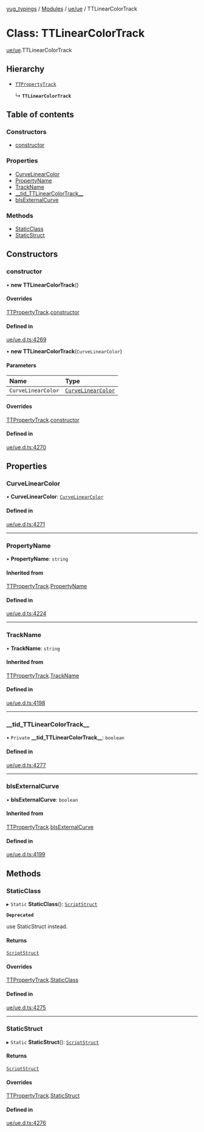 [yug_typings](../README.md) / [Modules](../modules.md) / [ue/ue](../modules/ue_ue.md) / TTLinearColorTrack

# Class: TTLinearColorTrack

[ue/ue](../modules/ue_ue.md).TTLinearColorTrack

## Hierarchy

- [`TTPropertyTrack`](ue_ue.TTPropertyTrack.md)

  ↳ **`TTLinearColorTrack`**

## Table of contents

### Constructors

- [constructor](ue_ue.TTLinearColorTrack.md#constructor)

### Properties

- [CurveLinearColor](ue_ue.TTLinearColorTrack.md#curvelinearcolor)
- [PropertyName](ue_ue.TTLinearColorTrack.md#propertyname)
- [TrackName](ue_ue.TTLinearColorTrack.md#trackname)
- [\_\_tid\_TTLinearColorTrack\_\_](ue_ue.TTLinearColorTrack.md#__tid_ttlinearcolortrack__)
- [bIsExternalCurve](ue_ue.TTLinearColorTrack.md#bisexternalcurve)

### Methods

- [StaticClass](ue_ue.TTLinearColorTrack.md#staticclass)
- [StaticStruct](ue_ue.TTLinearColorTrack.md#staticstruct)

## Constructors

### constructor

• **new TTLinearColorTrack**()

#### Overrides

[TTPropertyTrack](ue_ue.TTPropertyTrack.md).[constructor](ue_ue.TTPropertyTrack.md#constructor)

#### Defined in

[ue/ue.d.ts:4269](https://github.com/YugMetaverse/yug_typings/blob/b7d9b19/ue/ue.d.ts#L4269)

• **new TTLinearColorTrack**(`CurveLinearColor`)

#### Parameters

| Name | Type |
| :------ | :------ |
| `CurveLinearColor` | [`CurveLinearColor`](ue_ue.CurveLinearColor.md) |

#### Overrides

[TTPropertyTrack](ue_ue.TTPropertyTrack.md).[constructor](ue_ue.TTPropertyTrack.md#constructor)

#### Defined in

[ue/ue.d.ts:4270](https://github.com/YugMetaverse/yug_typings/blob/b7d9b19/ue/ue.d.ts#L4270)

## Properties

### CurveLinearColor

• **CurveLinearColor**: [`CurveLinearColor`](ue_ue.CurveLinearColor.md)

#### Defined in

[ue/ue.d.ts:4271](https://github.com/YugMetaverse/yug_typings/blob/b7d9b19/ue/ue.d.ts#L4271)

___

### PropertyName

• **PropertyName**: `string`

#### Inherited from

[TTPropertyTrack](ue_ue.TTPropertyTrack.md).[PropertyName](ue_ue.TTPropertyTrack.md#propertyname)

#### Defined in

[ue/ue.d.ts:4224](https://github.com/YugMetaverse/yug_typings/blob/b7d9b19/ue/ue.d.ts#L4224)

___

### TrackName

• **TrackName**: `string`

#### Inherited from

[TTPropertyTrack](ue_ue.TTPropertyTrack.md).[TrackName](ue_ue.TTPropertyTrack.md#trackname)

#### Defined in

[ue/ue.d.ts:4198](https://github.com/YugMetaverse/yug_typings/blob/b7d9b19/ue/ue.d.ts#L4198)

___

### \_\_tid\_TTLinearColorTrack\_\_

• `Private` **\_\_tid\_TTLinearColorTrack\_\_**: `boolean`

#### Defined in

[ue/ue.d.ts:4277](https://github.com/YugMetaverse/yug_typings/blob/b7d9b19/ue/ue.d.ts#L4277)

___

### bIsExternalCurve

• **bIsExternalCurve**: `boolean`

#### Inherited from

[TTPropertyTrack](ue_ue.TTPropertyTrack.md).[bIsExternalCurve](ue_ue.TTPropertyTrack.md#bisexternalcurve)

#### Defined in

[ue/ue.d.ts:4199](https://github.com/YugMetaverse/yug_typings/blob/b7d9b19/ue/ue.d.ts#L4199)

## Methods

### StaticClass

▸ `Static` **StaticClass**(): [`ScriptStruct`](ue_ue.ScriptStruct.md)

**`Deprecated`**

use StaticStruct instead.

#### Returns

[`ScriptStruct`](ue_ue.ScriptStruct.md)

#### Overrides

[TTPropertyTrack](ue_ue.TTPropertyTrack.md).[StaticClass](ue_ue.TTPropertyTrack.md#staticclass)

#### Defined in

[ue/ue.d.ts:4275](https://github.com/YugMetaverse/yug_typings/blob/b7d9b19/ue/ue.d.ts#L4275)

___

### StaticStruct

▸ `Static` **StaticStruct**(): [`ScriptStruct`](ue_ue.ScriptStruct.md)

#### Returns

[`ScriptStruct`](ue_ue.ScriptStruct.md)

#### Overrides

[TTPropertyTrack](ue_ue.TTPropertyTrack.md).[StaticStruct](ue_ue.TTPropertyTrack.md#staticstruct)

#### Defined in

[ue/ue.d.ts:4276](https://github.com/YugMetaverse/yug_typings/blob/b7d9b19/ue/ue.d.ts#L4276)
